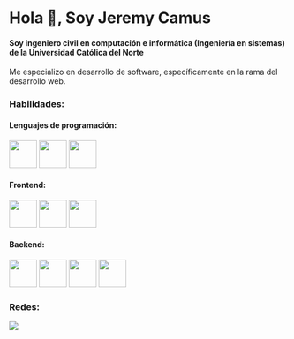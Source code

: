 # Hola 👋, Soy Jeremy Camus
#### Soy ingeniero civil en computación e informática (Ingeniería en sistemas) de la Universidad Católica del Norte
Me especializo en desarrollo de software, específicamente en la rama del desarrollo web.

### Habilidades:
#### Lenguajes de programación:

<img width="50px" src="https://cdn.jsdelivr.net/gh/devicons/devicon/icons/python/python-original.svg" /> <img width="50px" src="https://cdn.jsdelivr.net/gh/devicons/devicon/icons/typescript/typescript-original.svg" /> <img width="50px" src="https://cdn.jsdelivr.net/gh/devicons/devicon/icons/javascript/javascript-original.svg" />
          

#### Frontend: 

<img width="50px" src="https://cdn.jsdelivr.net/gh/devicons/devicon/icons/html5/html5-plain.svg" /> <img width="50px" src="https://cdn.jsdelivr.net/gh/devicons/devicon/icons/css3/css3-plain.svg" /> <img width="50px" src="https://cdn.jsdelivr.net/gh/devicons/devicon/icons/react/react-original.svg" /> 
           

#### Backend:

<img width="50px" src="https://cdn.jsdelivr.net/gh/devicons/devicon/icons/nodejs/nodejs-plain.svg" /> <img width="50px" src="https://cdn.jsdelivr.net/gh/devicons/devicon/icons/django/django-plain.svg" /> <img width="50px" src="https://upload.wikimedia.org/wikipedia/commons/a/a8/NestJS.svg" /> <img width="50px" src="https://cdn.jsdelivr.net/gh/devicons/devicon/icons/nextjs/nextjs-line.svg" />


### Redes:
[<img src="https://img.icons8.com/color/50/000000/linkedin.png"/>](https://www.linkedin.com/in/jeremy-camus-varela/)  

